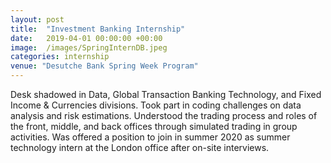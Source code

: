 ```yaml
---
layout: post
title:  "Investment Banking Internship"
date:   2019-04-01 00:00:00 +00:00
image:  /images/SpringInternDB.jpeg
categories: internship
venue: "Desutche Bank Spring Week Program"
---
```


Desk shadowed in Data, Global Transaction Banking Technology, and Fixed Income \& Currencies divisions. Took part in coding challenges on data analysis and risk estimations. Understood the trading process and roles of the front, middle, and back offices through simulated trading in group activities. Was offered a position to join in summer 2020 as summer technology intern at the London office after on-site interviews.
